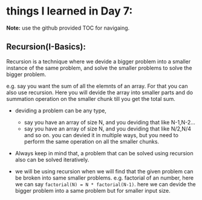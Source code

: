 # things I learned in Day 7:
**Note:** use the github provided TOC for navigaing.

## Recursion(I-Basics):
Recursion is a technique where we devide a bigger problem into a smaller instance of the same problem, and solve the smaller problems to solve the bigger problem.

e.g. say you want the sum of all the elemnts of an array. For that you can also use recursion. Here you will devide the array into smaller parts and do summation operation on the smaller chunk till you get the total sum.

- deviding a problem can be any type,
    + say you have an array of size N, and you deviding that like N-1,N-2...
    + say you have an array of size N, and you deviding that like N/2,N/4 and so on.
you can devied it in multiple ways, but you need to perform the same operation on all the smaller chunks.

- Always keep in mind that, a problem that can be solved using recursion also can be solved iteratively.

- we will be using recursion when we will find that the given problem can be broken into same smaller problems. e.g. factorial of an number, here we can say `factorial(N) = N * factorial(N-1)`. here we can devide the bigger problem into a same problem but for smaller input size.

